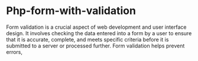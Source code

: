 # Php-form-with-validation
Form validation is a crucial aspect of web development and user interface design. It involves checking the data entered into a form by a user to ensure that it is accurate, complete, and meets specific criteria before it is submitted to a server or processed further. Form validation helps prevent errors,
